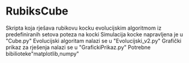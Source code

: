 # RubiksCube

Skripta koja rješava rubikovu kocku evolucijskim algoritmom iz predefiniranih setova poteza na kocki
Simulacija kocke napravljena je u "Cube.py"
Evolucijski algoritam nalazi se u "Evolucijski_v2.py"
Grafički prikaz za rješenja nalazi se u "GrafickiPrikaz.py"
Potrebne bibilioteke"matplotlib,numpy"
